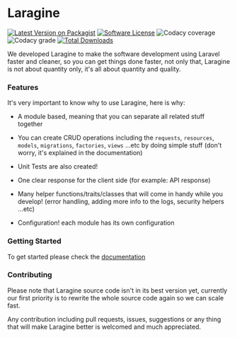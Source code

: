 # Laragine

[![Latest Version on Packagist](https://img.shields.io/packagist/v/yepwoo/laragine.svg)](https://packagist.org/packages/yepwoo/laragine)
[![Software License](https://img.shields.io/badge/license-MIT-brightgreen.svg)](LICENSE)
![Codacy coverage](https://img.shields.io/codacy/coverage/c8ff813591bf46ee9711e57188149288)
![Codacy grade](https://img.shields.io/codacy/grade/c8ff813591bf46ee9711e57188149288)
[![Total Downloads](https://img.shields.io/packagist/dt/yepwoo/laragine.svg)](https://packagist.org/packages/yepwoo/laragine)

We developed Laragine to make the software development using Laravel faster and cleaner, so you can get things done faster, not only that, Laragine is not about quantity only, it's all about quantity and quality.

### Features
It's very important to know why to use Laragine, here is why:

* A module based, meaning that you can separate all related stuff together

* You can create CRUD operations including the `requests`, `resources`, `models`, `migrations`, `factories`, `views` ...etc by doing simple stuff (don't worry, it's explained in the documentation)

* Unit Tests are also created!

* One clear response for the client side (for example: API response)

* Many helper functions/traits/classes that will come in handy while you develop! (error handling, adding more info to the logs, security helpers ...etc)

* Configuration! each module has its own configuration

### Getting Started
To get started please check the [documentation](https://yepwoo.com/laragine/docs/index.html)

### Contributing
Please note that Laragine source code isn't in its best version yet, currently our first priority is to rewrite the whole source code again so we can scale fast.

Any contribution including pull requests, issues, suggestions or any thing that will make Laragine better is welcomed and much appreciated.